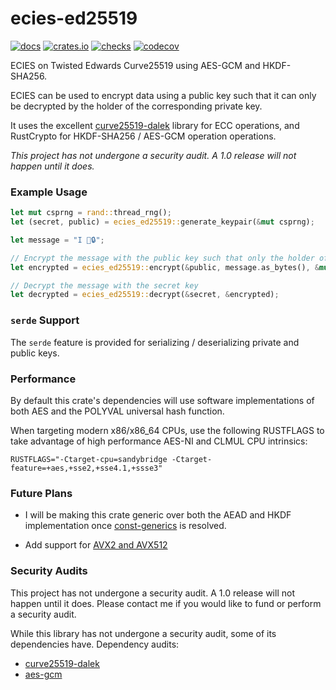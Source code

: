 # ecies-ed25519
[![docs](https://docs.rs/ecies-ed25519/badge.svg)](https://docs.rs/ecies-ed25519)
[![crates.io](https://meritbadge.herokuapp.com/ecies-ed25519)](https://crates.io/crates/ecies-ed25519)
[![checks](https://github.com/phayes/ecies-ed25519/workflows/checks/badge.svg)](https://github.com/phayes/ecies-ed25519/actions)
[![codecov](https://codecov.io/gh/phayes/ecies-ed25519/branch/master/graph/badge.svg)](https://codecov.io/gh/phayes/ecies-ed25519)


ECIES on Twisted Edwards Curve25519 using AES-GCM and HKDF-SHA256.

ECIES can be used to encrypt data using a public key such that it can only be decrypted by the holder of the corresponding private key. 

It uses the excellent [curve25519-dalek](https://github.com/dalek-cryptography/curve25519-dalek) library for ECC operations, and RustCrypto for HKDF-SHA256 / AES-GCM operation operations. 

*This project has not undergone a security audit. A 1.0 release will not happen until it does.*

### Example Usage
```rust
let mut csprng = rand::thread_rng();
let (secret, public) = ecies_ed25519::generate_keypair(&mut csprng);

let message = "I 💖🔒";

// Encrypt the message with the public key such that only the holder of the secret key can decrypt.
let encrypted = ecies_ed25519::encrypt(&public, message.as_bytes(), &mut csprng).unwrap();

// Decrypt the message with the secret key
let decrypted = ecies_ed25519::decrypt(&secret, &encrypted);
```

### `serde` Support

The `serde` feature is provided for serializing / deserializing private and public keys.

### Performance

By default this crate's dependencies will use software implementations of both AES and the POLYVAL universal hash function.

When targeting modern x86/x86_64 CPUs, use the following RUSTFLAGS to take advantage of high performance AES-NI and CLMUL CPU intrinsics:
```
RUSTFLAGS="-Ctarget-cpu=sandybridge -Ctarget-feature=+aes,+sse2,+sse4.1,+ssse3"
```

### Future Plans

 - I will be making this crate generic over both the AEAD and HKDF implementation once [const-generics](https://github.com/rust-lang/rust/issues/44580) is resolved.
 
 - Add support for [AVX2 and AVX512](https://github.com/dalek-cryptography/curve25519-dalek#backends-and-features)
 
 
 ### Security Audits
 
This project has not undergone a security audit. A 1.0 release will not happen until it does. Please contact me if you would like to fund or perform a security audit. 

While this library has not undergone a security audit, some of its dependencies have. Dependency audits:
   - [curve25519-dalek](https://blog.quarkslab.com/resources/2019-08-26-audit-dalek-libraries/19-06-594-REP.pdf)
   - [aes-gcm](https://research.nccgroup.com/wp-content/uploads/2020/02/NCC_Group_MobileCoin_RustCrypto_AESGCM_ChaCha20Poly1305_Implementation_Review_2020-02-12_v1.0.pdf)


   
